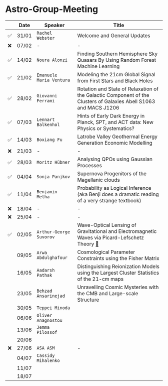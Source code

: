 # Astro-Group-Meeting

| | Date| Speaker | Title |
| --- | --- | --- | --- |
| ✅ | 31/01 | `Rachel Webster` | Welcome and General Updates |
| ❌ | 07/02 | - | - |
| ✅ | 14/02 | `Noura Alonzi` | Finding Southern Hemisphere Sky Quasars By Using Random Forest Machine Learning |
| ✅ | 21/02 | `Emanuele Maria Ventura` | Modeling the 21cm Global Signal from First Stars and Black Holes |
| ✅ | 28/02 | `Giovanni Ferrami` | Rotation and State of Relaxation of the Galactic Component of the Clusters of Galaxies Abell S1063 and MACS J1206 |
| ✅ | 07/03 | `Lennart Balkenhol` | Hints of Early Dark Energy in Planck, SPT, and ACT data: New Physics or Systematics? |
| ✅ | 14/03 | `Boxiang Fu` | Latrobe Valley Geothermal Energy Generation Economic Modelling |
| ❌ | 21/03 | - | - |
| ✅ | 28/03 | `Moritz Hübner` | Analysing QPOs using Gaussian Processes |
| ✅ | 04/04 | `Sonja Panjkov` | Supernova Progenitors of the Magellanic clouds |
| ✅ | 11/04 | `Benjamin Metha` | Probability as Logical Inference (aka Benji does a dramatic reading of a very strange textbook) |
| ❌ | 18/04 | - | - |
| ❌ | 25/04 | - | - |
| ✅  | 02/05 |	`Arthur-George Suvorov` | Wave-Optical Lensing of Gravitational and Electromagnetic Waves via Picard-Lefschetz Theory [:page_with_curl:](./slides/Picard_Melbourne_2:5.pdf) |
| | 09/05 | `Arwa Abdulghafour` |Cosmological Parameter Constraints using the Fisher Matrix |
| | 16/05 | `Aadarsh Pathak` | Distinguishing Reionization Models using the Largest Cluster Statistics of the 21-cm maps |
| | 23/05 | `Behzad Ansarinejad` | Unravelling Cosmic Mysteries with the CMB and Large-scale Structure |
| | 30/05 | `Teppei Minoda`| |
| | 06/06 | `Oliver Anagnostou`| |
| | 13/06 | `Jemma Pilossof` | |
| | 20/06 | | |
| ❌ | 27/06 | `ASA ASM` | - |
| | 04/07 | `Cassidy Mihalenko` | |
| | 11/07 | | |
| | 18/07 | | |